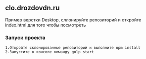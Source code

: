 ## clo.drozdovdn.ru
Пример верстки Desktop, сллонируйте репозиторий и откройте index.html для того чтобы посмотреть

### Запуск проекта
    1.Откройте склонированные репозиторий и выполните npm install
    2.Запустите в консоле команду gulp start